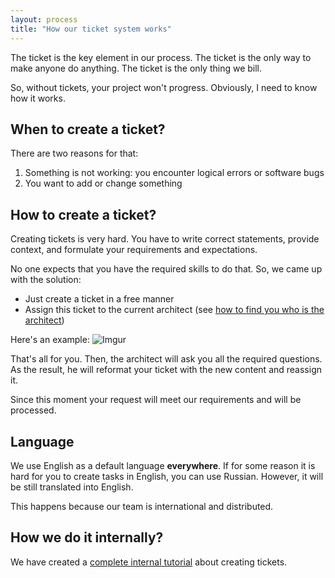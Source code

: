 ```yaml
---
layout: process
title: "How our ticket system works"
---
```


The ticket is the key element in our process.
The ticket is the only way to make anyone do anything.
The ticket is the only thing we bill.

So, without tickets, your project won't progress. Obviously, I need to know how it works.


## When to create a ticket?

There are two reasons for that:

1. Something is not working: you encounter logical errors or software bugs
2. You want to add or change something


## How to create a ticket?

Creating tickets is very hard.
You have to write correct statements, provide context, and formulate your requirements and expectations.

No one expects that you have the required skills to do that.
So, we came up with the solution:

- Just create a ticket in a free manner
- Assign this ticket to the current architect (see [how to find you who is the architect](/meta/rsdp/roles-and-responsibilities))

Here's an example:
![Imgur](https://i.imgur.com/TXZFVoe.png)

That's all for you. Then, the architect will ask you all the required questions.
As the result, he will reformat your ticket with the new content and reassign it.

Since this moment your request will meet our requirements and will be processed.


## Language

We use English as a default language **everywhere**.
If for some reason it is hard for you to create tasks in English, you can use Russian. However, it will be still translated into English.

This happens because our team is international and distributed.


## How we do it internally?

We have created a [complete internal tutorial](/meta/rsdp/creating-issues) about creating tickets.
